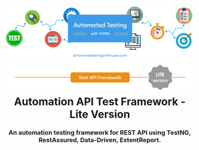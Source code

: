 <h1 align="center">
  <br>
  <a href="background"><img src="https://github.com/trongtuyen96/automation-test-framework-api-lite/blob/master/ATWT_background.PNG" alt="background"></a>
    <a href="background"><img src="https://github.com/trongtuyen96/automation-test-framework-api-lite/blob/master/rest_api_lite_badge.png" alt="background"></a>
  <br>
  Automation API Test Framework - Lite Version
  <br>
</h1>

<h3 align="center" style="bold">An automation testing framework for REST API using TestNG, RestAssured, Data-Driven, ExtentReport.</h3>

